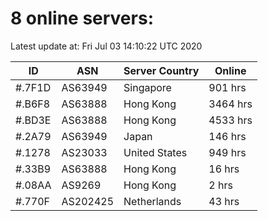 # 8 online servers:

Latest update at: Fri Jul 03 14:10:22 UTC 2020

| ID | ASN | Server Country | Online |
| -- | --- | -------------- | ------ |
| #.7F1D | AS63949 | Singapore | 901 hrs |
| #.B6F8 | AS63888 | Hong Kong | 3464 hrs |
| #.BD3E | AS63888 | Hong Kong | 4533 hrs |
| #.2A79 | AS63949 | Japan | 146 hrs |
| #.1278 | AS23033 | United States | 949 hrs |
| #.33B9 | AS63888 | Hong Kong | 16 hrs |
| #.08AA | AS9269 | Hong Kong | 2 hrs |
| #.770F | AS202425 | Netherlands | 43 hrs |

